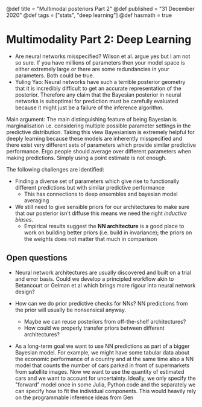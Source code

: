 @def title = "Multimodal posteriors Part 2"
@def published = "31 December 2020"
@def tags = ["stats", "deep learning"]
@def hasmath = true

# Multimodality Part 2: Deep Learning

- Are neural networks misspecified? Wilson et al. argue yes but I am not so sure. 
    If you have millions of parameters then your model space is either extremely 
    large or there are some redundancies in your parameters. Both could be true.
- Yuling Yao: Neural networks have such a terrible posterior geometry that it is 
    incredibly difficult to get an accurate representation of the posterior. 
    Therefore any claim that the Bayesian posterior in neural networks is suboptimal 
    for prediction must be carefully evaluated because it might just be a failure 
    of the inference algorithm.

Main argument:
The main distinguishing feature of being Bayesian is marginalisation i.e. 
considering multiple possible parameter settings in the predictive distribution.
Taking this view Bayesianism is extremely helpful for deeply learning because 
these models are inherently misspecified and there exist very different sets of 
parameters which provide similar predictive performance. Ergo people should 
average over different parameters when making predictions. Simply using a point 
estimate is not enough.

The following challenges are identified:
- Finding a diverse set of parameters which give rise to functionally different 
    predictions but with similar predictive performance
    - This has connections to deep ensembles and bayesian model averaging
- We still need to give sensible priors for our architectures to make sure that 
    our posterior isn't diffuse this means we need the right *inductive biases*.
    - Empirical results suggest the **NN architecture** is a good place to work on 
        building better priors (i.e. build in invariance); the priors on the weights 
        does not matter that much in comparison

## Open questions

- Neural network architectures are usually discovered and built on a trial and 
    error basis. Could we develop a principled workflow akin to Betancourt or 
    Gelman et al which brings more rigour into neural network design?

- How can we do prior predictive checks for NNs? NN predictions from the prior 
    will usually be nonsensical anyway.
    - Maybe we can reuse posteriors from off-the-shelf architectures?
    - How could we properly transfer priors between different architectures?

- As a long-term goal we want to use NN predictions as part of a bigger Bayesian 
    model. For example, we might have some tabular data about the economic 
    performance of a country and at the same time also a NN model that counts 
    the number of cars parked in front of supermarkets from satellite images.
    Now we want to use the quantity of estimated cars and we want to account for 
    uncertainty. Ideally, we only specify the "forward" model once in some Julia, 
    Python code and the separately we can specify how to fit the individual 
    components. This would heavily rely on the programmable inference ideas 
    from Gen